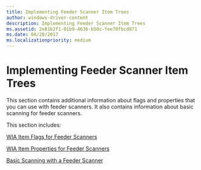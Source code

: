 ```yaml
---
title: Implementing Feeder Scanner Item Trees
author: windows-driver-content
description: Implementing Feeder Scanner Item Trees
ms.assetid: 2e81b2f1-01b9-4636-b50c-fee70fbcd871
ms.date: 04/20/2017
ms.localizationpriority: medium
---
```


# Implementing Feeder Scanner Item Trees





This section contains additional information about flags and properties that you can use with feeder scanners. It also contains information about basic scanning for feeder scanners.

This section includes:

[WIA Item Flags for Feeder Scanners](wia-item-flags-for-feeder-scanners.md)

[WIA Item Properties for Feeder Scanners](wia-item-properties-for-feeder-scanners.md)

[Basic Scanning with a Feeder Scanner](basic-scanning-with-a-feeder-scanner.md)

 

 




